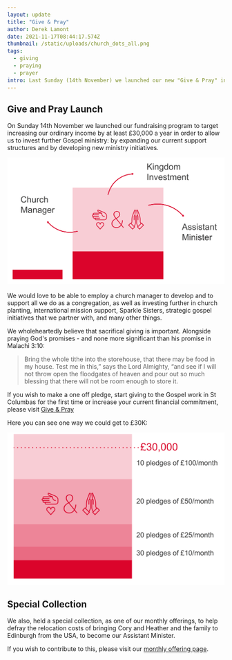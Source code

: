 ```yaml
---
layout: update
title: "Give & Pray"
author: Derek Lamont
date: 2021-11-17T08:44:17.574Z
thumbnail: /static/uploads/church_dots_all.png
tags:
  - giving
  - praying
  - prayer
intro: Last Sunday (14th November) we launched our new "Give & Pray" initiative.
---
```


## Give and Pray Launch

On Sunday 14th November we launched our fundraising program to target increasing our ordinary income by at least £30,000 a year in order to allow us to invest further Gospel ministry: by expanding our current support structures and by developing new ministry initiatives.

![Giving Outcomes](/static/uploads/giving_outcomes.png)

We would love to be able to employ a church manager to develop and to support all we do as a congregation, as well as investing further in church planting, international mission support, Sparkle Sisters, strategic gospel initiatives that we partner with, and many other things.

We wholeheartedly believe that sacrifical giving is important. Alongside praying God's promises - and none more significant than his promise in Malachi 3:10:

> Bring the whole tithe into the storehouse, that there may be food in my house. Test me in this,” says the Lord Almighty, “and see if I will not throw open the floodgates of heaven and pour out so much blessing that there will not be room enough to store it.

If you wish to make a one off pledge, start giving to the Gospel work in St Columbas for the first time or increase your current financial commitment, please visit [Give & Pray](https://stcolumbas.freechurch.org/give-and-pray)

Here you can see one way we could get to £30K:

![Examples Pledges](/static/uploads/giving_group4.png)

## Special Collection

We also, held a special collection, as one of our monthly offerings, to help defray the relocation costs of bringing Cory and Heather and the family to Edinburgh from the USA, to become our Assistant Minister.

If you wish to contribute to this, please visit our [monthly offering page](https://stcolumbas.freechurch.org/monthly-offering).
